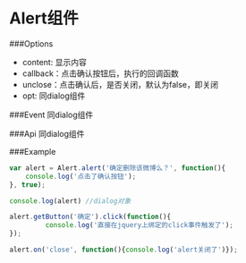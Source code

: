 Alert组件
=============================

###Options

*   content: 显示内容
*   callback：点击确认按钮后，执行的回调函数
*   unclose：点击确认后，是否关闭，默认为false，即关闭
*   opt: 同dialog组件

###Event 同dialog组件

###Api 同dialog组件
 
###Example

```js
var alert = Alert.alert('确定删除该微博么？', function(){
    console.log('点击了确认按钮');
}, true);

console.log(alert) //dialog对象

alert.getButton('确定').click(function(){
         console.log('直接在jquery上绑定的click事件触发了');
});

alert.on('close', function(){console.log('alert关闭了')});
```